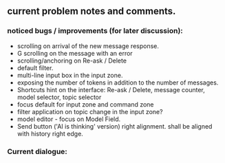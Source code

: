 ## current problem notes and comments.

### noticed bugs / improvements (for later discussion):
- scrolling on arrival of the new message response.
- G scrolling on the message with an error
- scrolling/anchoring on Re-ask / Delete
- default filter.
- multi-line input box in the input zone.
- exposing the number of tokens in addition to the number of messages.
- Shortcuts hint on the interface: Re-ask / Delete, message counter, model selector, topic selector
- focus default for input zone and command zone
- filter application on topic change in the input zone?
- model editor - focus on Model Field.
- Send button ('AI is thinking' version) right alignment. shall be aligned with history right edge.

### Current dialogue:

